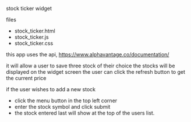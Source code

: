 
stock ticker widget

files
- stock_ticker.html
- stock_ticker.js
- stock_ticker.css

this app uses the api, https://www.alphavantage.co/documentation/

it will allow a user to save three stock of their choice
the stocks will be displayed on the widget screen
the user can click the refresh button to get the current price

if the user wishes to add a new stock
- click the menu button in the top left corner
- enter the stock symbol and click submit
- the stock entered last will show at the top of the users list.